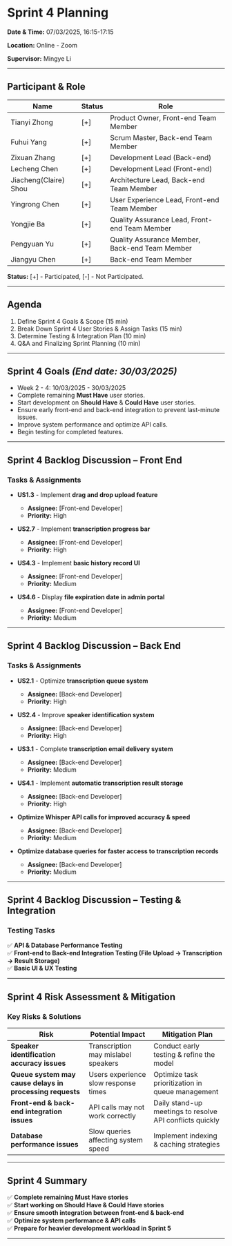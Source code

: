 # Sprint 4 Planning

**Date & Time:** 07/03/2025, 16:15-17:15

**Location:** Online - Zoom 

**Supervisor:** Mingye Li

---

## **Participant & Role**

| Name                  | Status | Role                                           |
|-----------------------|--------|------------------------------------------------|
| Tianyi Zhong          | [+]    | Product Owner, Front-end Team Member           |
| Fuhui Yang            | [+]    | Scrum Master, Back-end Team Member             |
| Zixuan Zhang          | [+]    | Development Lead (Back-end)                    |
| Lecheng Chen          | [+]    | Development Lead (Front-end)                   |
| Jiacheng(Claire) Shou | [+]    | Architecture Lead, Back-end Team Member        |
| Yingrong Chen         | [+]    | User Experience Lead, Front-end Team Member    |
| Yongjie Ba            | [+]    | Quality Assurance Lead, Front-end Team Member  |
| Pengyuan Yu           | [+]    | Quality Assurance Member, Back-end Team Member |
| Jiangyu Chen          | [+]    | Back-end Team Member                           |

**Status:** [+] - Participated, [-] - Not Participated.

---

## **Agenda**
1. Define Sprint 4 Goals & Scope (15 min)
2. Break Down Sprint 4 User Stories & Assign Tasks (15 min)
3. Determine Testing & Integration Plan (10 min)
4. Q&A and Finalizing Sprint Planning (10 min)

---

## **Sprint 4 Goals** *(End date: 30/03/2025)*
- Week 2 - 4: 10/03/2025 - 30/03/2025
- Complete remaining **Must Have** user stories.
- Start development on **Should Have** & **Could Have** user stories.
- Ensure early front-end and back-end integration to prevent last-minute issues.
- Improve system performance and optimize API calls.
- Begin testing for completed features.

---

## **Sprint 4 Backlog Discussion – Front End**
### **Tasks & Assignments**
- **US1.3** - Implement **drag and drop upload feature**
    - **Assignee:** [Front-end Developer]
    - **Priority:** High

- **US2.7** - Implement **transcription progress bar**
    - **Assignee:** [Front-end Developer]
    - **Priority:** High

- **US4.3** - Implement **basic history record UI**
    - **Assignee:** [Front-end Developer]
    - **Priority:** Medium

- **US4.6** - Display **file expiration date in admin portal**
    - **Assignee:** [Front-end Developer]
    - **Priority:** Medium

---

## **Sprint 4 Backlog Discussion – Back End**
### **Tasks & Assignments**
- **US2.1** - Optimize **transcription queue system**
    - **Assignee:** [Back-end Developer]
    - **Priority:** High

- **US2.4** - Improve **speaker identification system**
    - **Assignee:** [Back-end Developer]
    - **Priority:** High

- **US3.1** - Complete **transcription email delivery system**
    - **Assignee:** [Back-end Developer]
    - **Priority:** Medium

- **US4.1** - Implement **automatic transcription result storage**
    - **Assignee:** [Back-end Developer]
    - **Priority:** High

- **Optimize Whisper API calls for improved accuracy & speed**
    - **Assignee:** [Back-end Developer]
    - **Priority:** Medium

- **Optimize database queries for faster access to transcription records**
    - **Assignee:** [Back-end Developer]
    - **Priority:** Medium

---

## **Sprint 4 Backlog Discussion – Testing & Integration**
### **Testing Tasks**
✅ **API & Database Performance Testing**  
✅ **Front-end to Back-end Integration Testing (File Upload → Transcription → Result Storage)**  
✅ **Basic UI & UX Testing**

---

## **Sprint 4 Risk Assessment & Mitigation**
### **Key Risks & Solutions**
| **Risk** | **Potential Impact** | **Mitigation Plan** |
|----------|----------------------|----------------------|
| **Speaker identification accuracy issues** | Transcription may mislabel speakers | Conduct early testing & refine the model |
| **Queue system may cause delays in processing requests** | Users experience slow response times | Optimize task prioritization in queue management |
| **Front-end & back-end integration issues** | API calls may not work correctly | Daily stand-up meetings to resolve API conflicts quickly |
| **Database performance issues** | Slow queries affecting system speed | Implement indexing & caching strategies |

---

## **Sprint 4 Summary**
✅ **Complete remaining Must Have stories**  
✅ **Start working on Should Have & Could Have stories**  
✅ **Ensure smooth integration between front-end & back-end**  
✅ **Optimize system performance & API calls**  
✅ **Prepare for heavier development workload in Sprint 5**

---